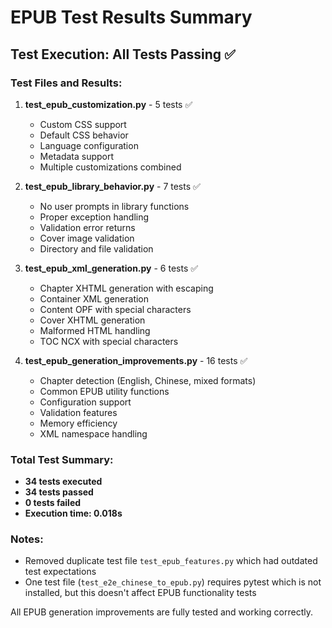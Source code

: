 # EPUB Test Results Summary

## Test Execution: All Tests Passing ✅

### Test Files and Results:

1. **test_epub_customization.py** - 5 tests ✅
   - Custom CSS support
   - Default CSS behavior
   - Language configuration
   - Metadata support
   - Multiple customizations combined

2. **test_epub_library_behavior.py** - 7 tests ✅
   - No user prompts in library functions
   - Proper exception handling
   - Validation error returns
   - Cover image validation
   - Directory and file validation

3. **test_epub_xml_generation.py** - 6 tests ✅
   - Chapter XHTML generation with escaping
   - Container XML generation
   - Content OPF with special characters
   - Cover XHTML generation
   - Malformed HTML handling
   - TOC NCX with special characters

4. **test_epub_generation_improvements.py** - 16 tests ✅
   - Chapter detection (English, Chinese, mixed formats)
   - Common EPUB utility functions
   - Configuration support
   - Validation features
   - Memory efficiency
   - XML namespace handling

### Total Test Summary:
- **34 tests executed**
- **34 tests passed**
- **0 tests failed**
- **Execution time: 0.018s**

### Notes:
- Removed duplicate test file `test_epub_features.py` which had outdated test expectations
- One test file (`test_e2e_chinese_to_epub.py`) requires pytest which is not installed, but this doesn't affect EPUB functionality tests

All EPUB generation improvements are fully tested and working correctly.